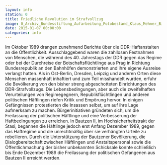 ```yaml
---
layout: info
station: 0
title: Friedliche Revolution im Strafvollzug
image: 0_Archiv_Bundesstiftung_Aufarbeitung_Fotobestand_Klaus_Mehner_Bild_89_1104_POL-Demo_27
date: 2015-01-07 00:00:00
categories: info
---
```

Im Oktober 1989 drangen zunehmend Berichte &uuml;ber die DDR-Haftanstalten an die &Ouml;ffentlichkeit. Ausschlaggebend waren die zahllosen Festnahmen von Menschen, die w&auml;hrend des 40. Jahrestags der DDR gegen das Regime oder bei der Durchreise der Botschaftsfl&uuml;chtlinge aus Prag in Richtung Bundesrepublik an den Bahnh&ouml;fen demonstrierten und ihre eigene Ausreise verlangt hatten. Als in Ost-Berlin, Dresden, Leipzig und anderen Orten diese Menschen massenhaft inhaftiert und zum Teil misshandelt wurden, erfuhr die Bev&ouml;lkerung von den bisher streng abgeschotteten Einrichtungen des DDR-Strafvollzugs. Die Lebensbedingungen, aber auch die zweifelhaften Verurteilungen von Regimegegnern, Republikfl&uuml;chtlingen und anderen politischen H&auml;ftlingen riefen Kritik und Emp&ouml;rung hervor. In einigen Gef&auml;ngnissen protestierten die Insassen selbst, um auf ihre Lage aufmerksam zu machen. B&uuml;rgerinitiativen gr&uuml;ndeten sich, um die Freilassung der politischen H&auml;ftlinge und eine Verbesserung der Haftbedingungen zu erreichen. In Bautzen II, im Hochsicherheitstrakt der Stasi, begannen die H&auml;ftlinge jedoch erst Anfang Dezember 1989, gegen das Haftregime und die unrechtm&auml;&szlig;ig &uuml;ber sie verh&auml;ngten Urteile zu rebellieren. Durch die Unterst&uuml;tzung der Bautzener Bev&ouml;lkerung, die Dialogbereitschaft zwischen H&auml;ftlingen und Anstaltspersonal sowie die &Ouml;ffentlichmachung der bisher unbekannten Schicksale konnte schlie&szlig;lich bis Ende Dezember 1989 die Freilassung der politischen Gefangenen aus Bautzen II erreicht werden.